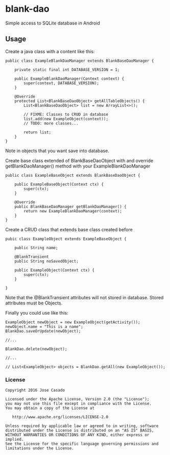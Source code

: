 # blank-dao
Simple access to SQLite database in Android

## Usage

Create a java class with a content like this:
```
public class ExampleBlankDaoManager extends BlankBaseDaoManager {

    private static final int DATABASE_VERSION = 1;

    public ExampleBlankDaoManager(Context context) {
        super(context, DATABASE_VERSION);
    }

    @Override
    protected List<BlankBaseDaoObject> getAllTableObjects() {
        List<BlankBaseDaoObject> list = new ArrayList<>();

        // FIXME: Classes to CRUD in database
        list.add(new ExampleObject(context));
        // TODO: more classes...

        return list;
    }
}
```
Note in objects that you want save into database.

Create base class extended of BlankBaseDaoObject with and override getBlankDaoManager() method with your ExampleBlankDaoManager
```
public class ExampleBaseObject extends BlankBaseDaoObject {

    public ExampleBaseObject(Context ctx) {
        super(ctx);
    }

    @Override
    public BlankBaseDaoManager getBlankDaoManager() {
        return new ExampleBlankDaoManager(context);
    }
}
```

Create a CRUD class that extends base class created before
```
pubic class ExampleObject extends ExampleBaseObject {

    public String name;

    @BlankTransient
    public String noSavedObject;

    public ExampleObject(Context ctx) {
        super(ctx);
    }

}
```
Note that the @BlankTransient attributes will not stored in database. Stored attributes must be Objects.

Finally you could use like this:
```
ExampleObject newObject = new ExampleObject(getActivity());
newObject.name = "This is a name";
BlankDao.saveOrUpdate(newObject);

//...

BlankDao.delete(newObject);

//...

// List<ExampleObject> objects = BlankDao.getAll(new ExampleObject());
```

### License

```
Copyright 2016 Jose Casado

Licensed under the Apache License, Version 2.0 (the "License");
you may not use this file except in compliance with the License.
You may obtain a copy of the License at

   http://www.apache.org/licenses/LICENSE-2.0

Unless required by applicable law or agreed to in writing, software
distributed under the License is distributed on an "AS IS" BASIS,
WITHOUT WARRANTIES OR CONDITIONS OF ANY KIND, either express or implied.
See the License for the specific language governing permissions and
limitations under the License.
```
